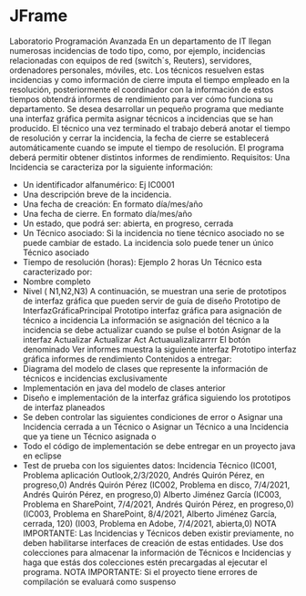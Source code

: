 # JFrame
Laboratorio Programación Avanzada
En un departamento de IT llegan numerosas incidencias de todo tipo, como, por ejemplo, incidencias relacionadas con equipos de red (switch´s, Reuters), servidores, ordenadores personales, móviles, etc. Los técnicos resuelven estas incidencias y como información de cierre imputa el tiempo empleado en la resolución, posteriormente el coordinador con la información de estos tiempos obtendrá informes de rendimiento para ver cómo funciona su departamento.
Se desea desarrollar un pequeño programa que mediante una interfaz gráfica permita asignar técnicos a incidencias que se han producido. El técnico una vez terminado el trabajo deberá anotar el tiempo de resolución y cerrar la incidencia, la fecha de cierre se establecerá automáticamente cuando se impute el tiempo de resolución. El programa deberá permitir obtener distintos informes de rendimiento.
Requisitos:
Una Incidencia se caracteriza por la siguiente información:
- Un identificador alfanumérico: Ej IC0001
- Una descripción breve de la incidencia.
- Una fecha de creación: En formato día/mes/año
- Una fecha de cierre. En formato día/mes/año
- Un estado, que podrá ser: abierta, en progreso, cerrada
- Un Técnico asociado: Si la incidencia no tiene técnico asociado no se puede cambiar de estado. La incidencia solo puede tener un único Técnico asociado
- Tiempo de resolución (horas): Ejemplo 2 horas
Un Técnico esta caracterizado por:
- Nombre completo
- Nivel ( N1,N2,N3)
A continuación, se muestran una serie de prototipos de interfaz gráfica que pueden servir de guía de diseño
Prototipo de InterfazGráficaPrincipal
Prototipo interfaz gráfica para asignación de técnico a incidencia
La información se asignación del técnico a la incidencia se debe actualizar cuando se pulse el botón Asignar de la interfaz
Actualizar
Actualizar
Act
Actuaualizalizarrrr
El botón denominado Ver informes muestra la siguiente interfaz
Prototipo interfaz gráfica informes de rendimiento
Contenidos a entregar:
- Diagrama del modelo de clases que represente la información de técnicos e incidencias exclusivamente
- Implementación en java del modelo de clases anterior
- Diseño e implementación de la interfaz gráfica siguiendo los prototipos de interfaz planeados
- Se deben controlar las siguientes condiciones de error
o Asignar una Incidencia cerrada a un Técnico
o Asignar un Técnico a una Incidencia que ya tiene un Técnico asignada
o
- Todo el código de implementación se debe entregar en un proyecto java en eclipse
- Test de prueba con los siguientes datos: Incidencia Técnico
(IC001, Problema aplicación Outlook,2/3/2020, Andrés Quirón Pérez, en progreso,0)
Andrés Quirón Pérez
(IC002, Problema en disco, 7/4/2021, Andrés Quirón Pérez, en progreso,0)
Alberto Jiménez García
(IC003, Problema en SharePoint, 7/4/2021, Andrés Quirón Pérez, en progreso,0)
(IC003, Problema en SharePoint, 8/4/2021, Alberto Jiménez García, cerrada, 120)
(I003, Problema en Adobe, 7/4/2021, abierta,0)
NOTA IMPORTANTE: Las Incidencias y Técnicos deben existir previamente, no deben habilitarse interfaces de creación de estas entidades. Use dos colecciones para almacenar la información de Técnicos e Incidencias y haga que estás dos colecciones estén precargadas al ejecutar el programa.
NOTA IMPORTANTE: Si el proyecto tiene errores de compilación se evaluará como suspenso
